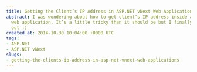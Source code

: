 ```yaml
---
title: Getting the Client’s IP Address in ASP.NET vNext Web Applications
abstract: I was wondering about how to get client’s IP address inside an ASP.NET vNext
  web application. It’s a little tricky than it should be but I finally figured it
  out :)
created_at: 2014-10-30 10:04:00 +0000 UTC
tags:
- ASP.Net
- ASP.NET vNext
slugs:
- getting-the-clients-ip-address-in-asp-net-vnext-web-applications
---
```

